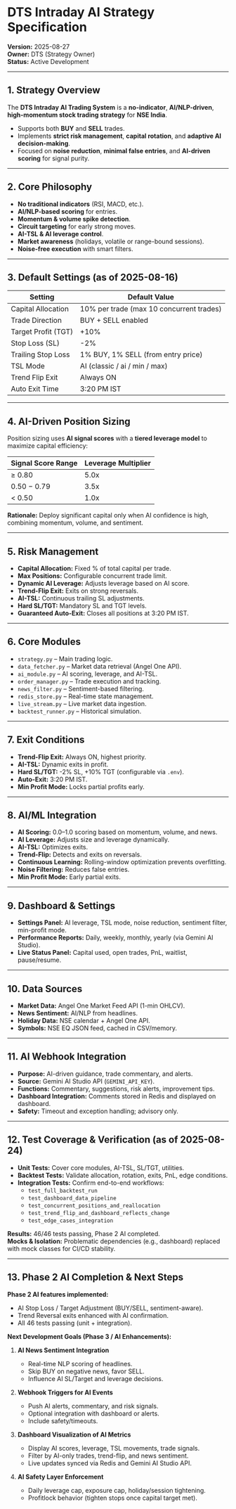 # DTS Intraday AI Strategy Specification

**Version:** 2025-08-27  
**Owner:** DTS (Strategy Owner)  
**Status:** Active Development  

---

## 1. Strategy Overview
The **DTS Intraday AI Trading System** is a **no-indicator**, **AI/NLP-driven**, **high-momentum stock trading strategy** for **NSE India**.  

- Supports both **BUY** and **SELL** trades.  
- Implements **strict risk management**, **capital rotation**, and **adaptive AI decision-making**.  
- Focused on **noise reduction**, **minimal false entries**, and **AI-driven scoring** for signal purity.  

---

## 2. Core Philosophy
- **No traditional indicators** (RSI, MACD, etc.).  
- **AI/NLP-based scoring** for entries.  
- **Momentum & volume spike detection**.  
- **Circuit targeting** for early strong moves.  
- **AI-TSL & AI leverage control**.  
- **Market awareness** (holidays, volatile or range-bound sessions).  
- **Noise-free execution** with smart filters.  

---

## 3. Default Settings (as of 2025-08-16)

| Setting               | Default Value                               |
|-----------------------|---------------------------------------------|
| Capital Allocation    | 10% per trade (max 10 concurrent trades)    |
| Trade Direction       | BUY + SELL enabled                          |
| Target Profit (TGT)   | +10%                                        |
| Stop Loss (SL)        | -2%                                         |
| Trailing Stop Loss    | 1% BUY, 1% SELL (from entry price)          |
| TSL Mode              | AI (classic / ai / min / max)               |
| Trend Flip Exit       | Always ON                                   |
| Auto Exit Time        | 3:20 PM IST                                 |

---

## 4. AI-Driven Position Sizing
Position sizing uses **AI signal scores** with a **tiered leverage model** to maximize capital efficiency:

| Signal Score Range | Leverage Multiplier |
|--------------------|---------------------|
| ≥ 0.80             | 5.0x                |
| 0.50 − 0.79        | 3.5x                |
| < 0.50             | 1.0x                |

**Rationale:** Deploy significant capital only when AI confidence is high, combining momentum, volume, and sentiment.

---

## 5. Risk Management
- **Capital Allocation:** Fixed % of total capital per trade.  
- **Max Positions:** Configurable concurrent trade limit.  
- **Dynamic AI Leverage:** Adjusts leverage based on AI score.  
- **Trend-Flip Exit:** Exits on strong reversals.  
- **AI-TSL:** Continuous trailing SL adjustments.  
- **Hard SL/TGT:** Mandatory SL and TGT levels.  
- **Guaranteed Auto-Exit:** Closes all positions at 3:20 PM IST.  

---

## 6. Core Modules
- `strategy.py` – Main trading logic.  
- `data_fetcher.py` – Market data retrieval (Angel One API).  
- `ai_module.py` – AI scoring, leverage, and AI-TSL.  
- `order_manager.py` – Trade execution and tracking.  
- `news_filter.py` – Sentiment-based filtering.  
- `redis_store.py` – Real-time state management.  
- `live_stream.py` – Live market data ingestion.  
- `backtest_runner.py` – Historical simulation.  

---

## 7. Exit Conditions
- **Trend-Flip Exit:** Always ON, highest priority.  
- **AI-TSL:** Dynamic exits in profit.  
- **Hard SL/TGT:** -2% SL, +10% TGT (configurable via `.env`).  
- **Auto-Exit:** 3:20 PM IST.  
- **Min Profit Mode:** Locks partial profits early.  

---

## 8. AI/ML Integration
- **AI Scoring:** 0.0–1.0 scoring based on momentum, volume, and news.  
- **AI Leverage:** Adjusts size and leverage dynamically.  
- **AI-TSL:** Optimizes exits.  
- **Trend-Flip:** Detects and exits on reversals.  
- **Continuous Learning:** Rolling-window optimization prevents overfitting.  
- **Noise Filtering:** Reduces false entries.  
- **Min Profit Mode:** Early partial exits.  

---

## 9. Dashboard & Settings
- **Settings Panel:** AI leverage, TSL mode, noise reduction, sentiment filter, min-profit mode.  
- **Performance Reports:** Daily, weekly, monthly, yearly (via Gemini AI Studio).  
- **Live Status Panel:** Capital used, open trades, PnL, waitlist, pause/resume.  

---

## 10. Data Sources
- **Market Data:** Angel One Market Feed API (1-min OHLCV).  
- **News Sentiment:** AI/NLP from headlines.  
- **Holiday Data:** NSE calendar + Angel One API.  
- **Symbols:** NSE EQ JSON feed, cached in CSV/memory.  

---

## 11. AI Webhook Integration
- **Purpose:** AI-driven guidance, trade commentary, and alerts.  
- **Source:** Gemini AI Studio API (`GEMINI_API_KEY`).  
- **Functions:** Commentary, suggestions, risk alerts, improvement tips.  
- **Dashboard Integration:** Comments stored in Redis and displayed on dashboard.  
- **Safety:** Timeout and exception handling; advisory only.  

---

## 12. Test Coverage & Verification (as of 2025-08-24)
- **Unit Tests:** Cover core modules, AI-TSL, SL/TGT, utilities.  
- **Backtest Tests:** Validate allocation, rotation, exits, PnL, edge conditions.  
- **Integration Tests:** Confirm end-to-end workflows:  
  - `test_full_backtest_run`  
  - `test_dashboard_data_pipeline`  
  - `test_concurrent_positions_and_reallocation`  
  - `test_trend_flip_and_dashboard_reflects_change`  
  - `test_edge_cases_integration`  

**Results:** 46/46 tests passing, Phase 2 AI completed.  
**Mocks & Isolation:** Problematic dependencies (e.g., dashboard) replaced with mock classes for CI/CD stability.  

---

## 13. Phase 2 AI Completion & Next Steps

**Phase 2 AI features implemented:**  
- AI Stop Loss / Target Adjustment (BUY/SELL, sentiment-aware).  
- Trend Reversal exits enhanced with AI confirmation.  
- All 46 tests passing (unit + integration).  

**Next Development Goals (Phase 3 / AI Enhancements):**  
1. **AI News Sentiment Integration**  
   - Real-time NLP scoring of headlines.  
   - Skip BUY on negative news, favor SELL.  
   - Influence AI SL/Target and leverage decisions.  

2. **Webhook Triggers for AI Events**  
   - Push AI alerts, commentary, and risk signals.  
   - Optional integration with dashboard or alerts.  
   - Include safety/timeouts.  

3. **Dashboard Visualization of AI Metrics**  
   - Display AI scores, leverage, TSL movements, trade signals.  
   - Filter by AI-only trades, trend-flip, and news sentiment.  
   - Live updates synced via Redis and Gemini AI Studio API.  

4. **AI Safety Layer Enforcement**  
   - Daily leverage cap, exposure cap, holiday/session tightening.  
   - Profitlock behavior (tighten stops once capital target met).